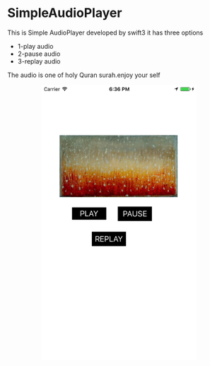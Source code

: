 # SimpleAudioPlayer
This is Simple AudioPlayer developed by swift3
it has three options
<ul>
<li>1-play audio </li>
<li>2-pause audio</li>
<li>3-replay audio </li>
</ul>


The audio is one of holy Quran surah.enjoy your self


<p align="center">
  <img src="https://github.com/elsamet/SimpleAudioPlayer/blob/master/Simulator%20Screen%20Shot%20Apr%2014%2C%202017%2C%206.36.02%20PM.png" width="350"/>
</p>
